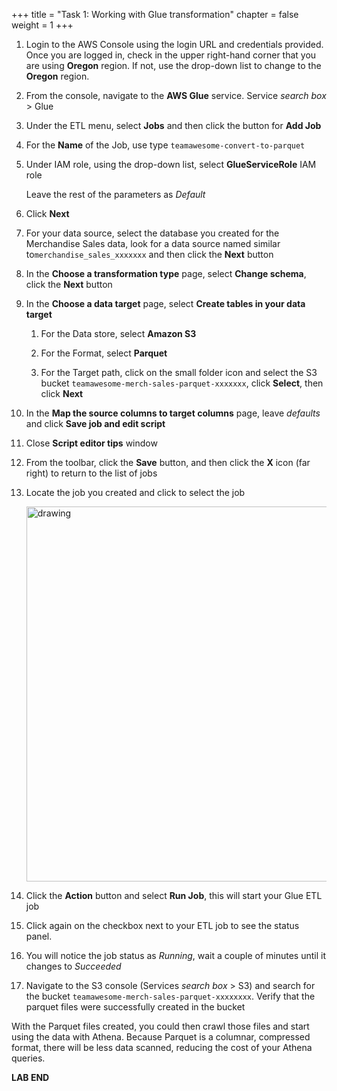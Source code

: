 +++ 
title = "Task 1: Working with Glue transformation" 
chapter = false 
weight = 1 
+++

1. Login to the AWS Console using the login URL and credentials provided. Once you are logged in, check in the upper right-hand corner that you are using **Oregon** region. If not, use the drop-down list to change to the **Oregon** region.

1. From the console, navigate to the **AWS Glue** service. Service *search box* > Glue

1. Under the ETL menu, select **Jobs** and then click the button for **Add Job**

1. For the **Name** of the Job, use type `teamawesome-convert-to-parquet`

1. Under IAM role, using the drop-down list, select **GlueServiceRole** IAM role

	Leave the rest of the parameters as *Default*

1. Click **Next**

1. For your data source, select the database you created for the Merchandise Sales data, look for a data source named similar to`merchandise_sales_xxxxxxx` and then click the **Next** button

1. In the **Choose a transformation type** page, select **Change schema**, click the **Next** button

1. In the **Choose a data target** page, select **Create tables in your data target**

	1. For the Data store, select **Amazon S3**

	1. For the Format, select **Parquet**

	1. For the Target path, click on the small folder icon and select the S3 bucket `teamawesome-merch-sales-parquet-xxxxxxx`, click **Select**, then click **Next**

1. In the **Map the source columns to target columns** page, leave *defaults* and click **Save job and edit script**

1. Close **Script editor tips** window

1. From the toolbar, click the **Save** button, and then click the **X** icon (far right) to return to the list of jobs

1. Locate the job you created and click to select the job

	<img src="../images/click-on-job.png" alt="drawing" width="600"/>

1. Click the **Action** button and select **Run Job**, this will start your Glue ETL job

1. Click again on the checkbox next to your ETL job to see the status panel. 

1. You will notice the job status as *Running*, wait a couple of minutes until it changes to *Succeeded*

1. Navigate to the S3 console (Services *search box* > S3) and search for the bucket `teamawesome-merch-sales-parquet-xxxxxxxx`. Verify that the parquet files were successfully created in the bucket

With the Parquet files created, you could then crawl those files and start using the data with Athena. Because Parquet is a columnar, compressed format, there will be less data scanned, reducing the cost of your Athena queries.

**LAB END**